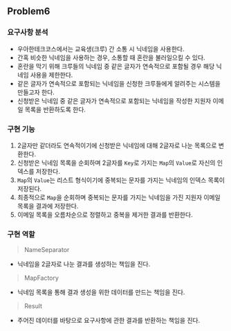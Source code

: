 ## Problem6

### 요구사항 분석

- 우아한테크코스에서는 교육생(크루) 간 소통 시 닉네임을 사용한다.
- 간혹 비슷한 닉네임을 사용하는 경우, 소통할 때 혼란을 불러일으킬 수 있다.
- 혼란을 막기 위해 크루들의 닉네임 중 같은 글자가 연속적으로 포함될 경우 해당 닉네임 사용을 제한한다.
- 같은 글자가 연속적으로 포함되는 닉네임을 신청한 크루들에게 알려주는 시스템을 만들고자 한다.
- 신청받은 닉네임 중 같은 글자가 연속적으로 포함되는 닉네임을 작성한 지원자 이메일 목록을 반환하도록 한다.

### 구현 기능

1. 2글자만 같더라도 연속적이기에 신청받은 닉네임에 대해 2글자로 나눈 목록으로 변환한다.
2. 신청받은 닉네임 목록을 순회하며 2글자를 `Key`로 가지는 `Map`의 `Value`로 자신의 인덱스를 저장한다.
3. `Map`의 `Value`는 리스트 형식이기에 중복되는 문자를 가지는 닉네임의 인덱스 목록이 저장된다.
4. 최종적으로 `Map`을 순회하며 중복되는 문자를 가지는 닉네임을 가진 지원자 이메일 목록을 결과에 저장한다.
5. 이메일 목록을 오름차순으로 정렬하고 중복을 제거한 결과를 반환한다.

### 구현 역할

> NameSeparator

- 닉네임을 2글자로 나눈 결과를 생성하는 책임을 진다.

> MapFactory

- 닉네임 목록을 통해 결과 생성을 위한 데이터를 만드는 책임을 진다.

> Result

- 주어진 데이터를 바탕으로 요구사항에 관한 결과를 반환하는 책임을 진다.